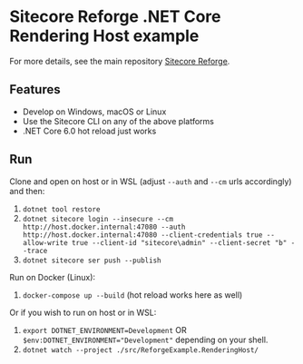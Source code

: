 # Sitecore Reforge .NET Core Rendering Host example

For more details, see the main repository [Sitecore Reforge](https://github.com/pbering/sitecore-reforge).

## Features

- Develop on Windows, macOS or Linux
- Use the Sitecore CLI on any of the above platforms
- .NET Core 6.0 hot reload just works

## Run

Clone and open on host or in WSL (adjust `--auth` and `--cm` urls accordingly) and then:

1. `dotnet tool restore`
1. `dotnet sitecore login --insecure --cm http://host.docker.internal:47080 --auth http://host.docker.internal:47080 --client-credentials true --allow-write true --client-id "sitecore\admin" --client-secret "b" --trace`
1. `dotnet sitecore ser push --publish`

Run on Docker (Linux):

1. `docker-compose up --build` (hot reload works here as well)

Or if you wish to run on host or in WSL:

1. `export DOTNET_ENVIRONMENT=Development` OR `$env:DOTNET_ENVIRONMENT="Development"` depending on your shell.
1. `dotnet watch --project ./src/ReforgeExample.RenderingHost/`
